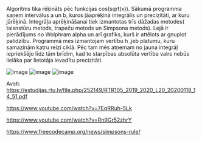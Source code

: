 Algoritms tika rēķināts pēc funkcijas cos(sqrt(x)).
Sākumā programma saņem intervālus a un b, kuros jāaprēķinā integrālis un precizitāti, ar kuru jārēķinā.
Integrāļa aprēķināšanai tiek izmantotas trīs dāžadas metodes( taisnstūru metods, trapeču metods un Simpsona metods).  Lejā ir pierādījums no Wolphram alpha un arī grafiks, kurš ir attēlots ar gnuplot palidzību. Programmā mes izmantojam vertību h ,jeb platumu, kuru samazinām katru reizi ciklā. Pēc tam mēs atņemam no jauna integrāļ iepriekšējo līdz tām brīdim, kad to starpības absolūta vertība vairs nebūs lielāka par lietotāja ievadītu precizitāti.


![image](https://user-images.githubusercontent.com/112925770/213279424-ac0173af-5264-4179-9656-e88b44fe387c.png)
![image](https://user-images.githubusercontent.com/112925770/213279592-1ba84da5-43b4-4193-88b9-cbcb67686f7d.png)
![image](https://user-images.githubusercontent.com/112925770/213279633-68e6c180-5cab-4fbc-90f8-22cb6d10c385.png)


Avoti:
https://estudijas.rtu.lv/file.php/252149/RTR105_2019_2020_L20_20200118_14_51.pdf

https://www.youtube.com/watch?v=7EqRRuh-5Lk

https://www.youtube.com/watch?v=Rn9Gr52zhrY

https://www.freecodecamp.org/news/simpsons-rule/
